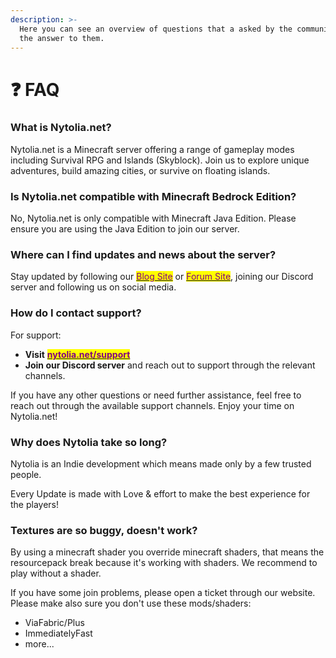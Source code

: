 ```yaml
---
description: >-
  Here you can see an overview of questions that a asked by the community and
  the answer to them.
---
```


# ❓ FAQ

### **What is** Nytoli&#x61;**.net?**

Nytolia.net is a Minecraft server offering a range of gameplay modes including Survival RPG and Islands (Skyblock). Join us to explore unique adventures, build amazing cities, or survive on floating islands.

### **Is** Nytoli&#x61;**.net compatible with Minecraft Bedrock Edition?**

No, Nytolia.net is only compatible with Minecraft Java Edition. Please ensure you are using the Java Edition to join our server.

### Where can I find updates and news about the server?

Stay updated by following our [<mark style="color:purple;">Blog Site</mark>](https://nytolia.net/blog) or [<mark style="color:purple;">Forum Site</mark>](https://forum.nytolia.net/), joining our Discord server and following us on social media.

### **How do I contact support?**

For support:

* **Visit** [<mark style="color:purple;">**nytolia.net/support**</mark>](https://www.nytolia.net/support)
* **Join our Discord server** and reach out to support through the relevant channels.

If you have any other questions or need further assistance, feel free to reach out through the available support channels. Enjoy your time on Nytolia.net!



### Why does Nytolia take so long?

Nytolia is an Indie development which means made only by a few trusted people.

Every Update is made with Love & effort to make the best experience for the players!



### Textures are so buggy, doesn't work?

By using a minecraft shader you override minecraft shaders, that means the resourcepack break because it's working with shaders. We recommend to play without a shader.

If you have some join problems, please open a ticket through our website. Please make also sure you don't use these mods/shaders:

* ViaFabric/Plus
* ImmediatelyFast
* more...

